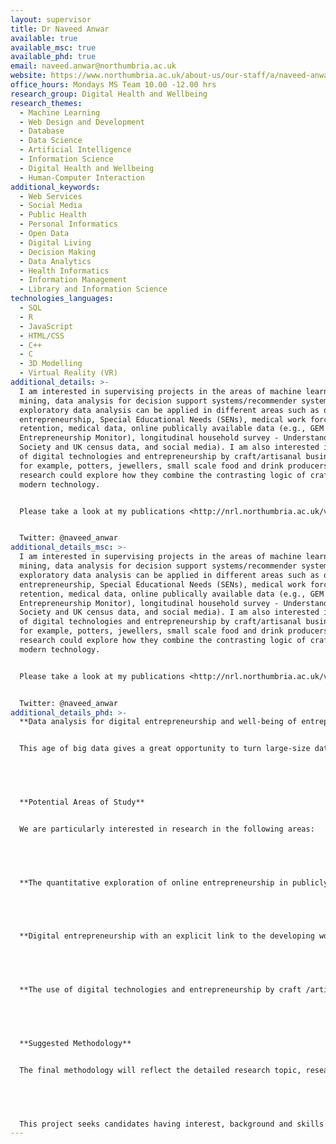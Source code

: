```yaml
---
layout: supervisor
title: Dr Naveed Anwar
available: true
available_msc: true
available_phd: true
email: naveed.anwar@northumbria.ac.uk
website: https://www.northumbria.ac.uk/about-us/our-staff/a/naveed-anwar/
office_hours: Mondays MS Team 10.00 -12.00 hrs
research_group: Digital Health and Wellbeing
research_themes:
  - Machine Learning
  - Web Design and Development
  - Database
  - Data Science
  - Artificial Intelligence
  - Information Science
  - Digital Health and Wellbeing
  - Human-Computer Interaction
additional_keywords:
  - Web Services
  - Social Media
  - Public Health
  - Personal Informatics
  - Open Data
  - Digital Living
  - Decision Making
  - Data Analytics
  - Health Informatics
  - Information Management
  - Library and Information Science
technologies_languages:
  - SQL
  - R
  - JavaScript
  - HTML/CSS
  - C++
  - C
  - 3D Modelling
  - Virtual Reality (VR)
additional_details: >-
  I am interested in supervising projects in the areas of machine learning, data
  mining, data analysis for decision support systems/recommender systems. The
  exploratory data analysis can be applied in different areas such as digital
  entrepreneurship, Special Educational Needs (SENs), medical work force
  retention, medical data, online publically available data (e.g., GEM (Global
  Entrepreneurship Monitor), longitudinal household survey - Understanding
  Society and UK census data, and social media). I am also interested in the use
  of digital technologies and entrepreneurship by craft/artisanal businesses,
  for example, potters, jewellers, small scale food and drink producers. The
  research could explore how they combine the contrasting logic of craft and
  modern technology. 


  Please take a look at my publications <http://nrl.northumbria.ac.uk/view/creators/Anwar=3ANaveed=3A=3A.html> for an idea of the kind of work I've done in the past and contact me at Naveed.Anwar@northumbria.ac.uk if you'd like to discuss anything. 


  Twitter: @naveed_anwar
additional_details_msc: >-
  I am interested in supervising projects in the areas of machine learning, data
  mining, data analysis for decision support systems/recommender systems. The
  exploratory data analysis can be applied in different areas such as digital
  entrepreneurship, Special Educational Needs (SENs), medical work force
  retention, medical data, online publically available data (e.g., GEM (Global
  Entrepreneurship Monitor), longitudinal household survey - Understanding
  Society and UK census data, and social media). I am also interested in the use
  of digital technologies and entrepreneurship by craft/artisanal businesses,
  for example, potters, jewellers, small scale food and drink producers. The
  research could explore how they combine the contrasting logic of craft and
  modern technology. 


  Please take a look at my publications <http://nrl.northumbria.ac.uk/view/creators/Anwar=3ANaveed=3A=3A.html> for an idea of the kind of work I've done in the past and contact me at Naveed.Anwar@northumbria.ac.uk if you'd like to discuss anything. 


  Twitter: @naveed_anwar
additional_details_phd: >-
  **Data analysis for digital entrepreneurship and well-being of entrepreneurs**


  This age of big data gives a great opportunity to turn large-size datasets with high-velocity and diverse structures into real advantage in many fields, such as health, economics, education and disaster prevention. This research proposal focuses on in-depth analysis of ‘publicly available large datasets’. Digital entrepreneurship is a broad domain and includes businesses predominantly operating online. The data analysis will be performed to explore one of the following aspects of digital entrepreneurship such as online retailers, portals, community sites and also businesses providing services to enable other businesses to operate online, such as web designers, platform providers and operators. This research will also to explore the well-being of these entrepreneurs.  


   


  **Potential Areas of Study**


  We are particularly interested in research in the following areas:


   


  **The quantitative exploration of online entrepreneurship in publicly available large datasets**, for example GEM (Global Entrepreneurship Monitor), longitudinal household survey - Understanding Society and UK census data. 


   


  **Digital entrepreneurship with an explicit link to the developing world**. This could either focus on digital entrepreneurship in developing countries or migrants from developing countries operating in their destination/host country.


   


  **The use of digital technologies and entrepreneurship by craft /artisanal businesses**, for example, potters, jewellers, small scale food and drink producers. The research could explore how they combine the contrasting logics of craft and modern technology.


   


  **Suggested Methodology**


  The final methodology will reflect the detailed research topic, research question and strengths of the student, but it is envisaged that this research will make use of both quantitative and qualitative approach. The main focus will be on quantitative research approach for processing large dataset such as longitudinal household survey - Understanding Society. The qualitative research approach will also be used based on case studies or in-depth interviews with practising entrepreneurs to support the quantitative work.


   


  This project seeks candidates having interest, background and skills in big data/data science and entrepreneurship.
---
```

